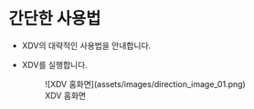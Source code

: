 # 간단한 사용법

- XDV의 대략적인 사용법을 안내합니다.

- XDV를 실행합니다.

     <figure markdown>
      ![XDV 홈화면](assets/images/direction_image_01.png)
      <figcaption>XDV 홈화면</figcaption>
    </figure>
